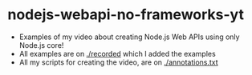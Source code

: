 # nodejs-webapi-no-frameworks-yt

- Examples of my video about creating Node.js Web APIs using only Node.js core!
- All examples are on [./recorded](./recorded) which I added the examples
- All my scripts for creating the video, are on [./annotations.txt](./annotations.txt)
